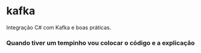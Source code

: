 # kafka
Integração C# com Kafka e boas práticas.

### Quando tiver um tempinho vou colocar o código e a explicação
